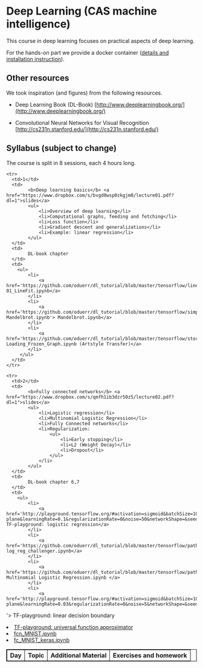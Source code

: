 <head>
<style>
table, th, td {
    border: 0.5px solid black;
    vertical-align: top;
}
</style>
</head>

# Deep Learning (CAS machine intelligence) 

This course in deep learning focuses on practical aspects of deep learning. 

For the hands-on part we provide a docker container ([details and installation instruction](docker.md)).

## Other resources
We took inspiration (and figures) from the following resources.

* Deep Learning Book (DL-Book) [http://www.deeplearningbook.org/](http://www.deeplearningbook.org/)

* Convolutional Neural Networks for Visual Recognition [http://cs231n.stanford.edu/](http://cs231n.stanford.edu/)


## Syllabus (subject to change)
The course is split in 8 sessions, each 4 hours long.


<table>
  <tbody>
    <tr>
      <th align="left">Day</th>
      <th align="left">Topic</th>
      <th align="right">Additional Material</th>
      <th align="right">Exercises and homework</th>
    </tr>
    
    <tr>
      <td>1</td>
      <td> 
      		<b>Deep learning basics</b> <a href="https://www.dropbox.com/s/bvgd0wsp0zkgjm0/lecture01.pdf?dl=1">slides</a>
      		<ul>
      			<li>Overview of deep learning</li>
      			<li>Computational graphs, feeding and fetching</li>
      			<li>Loss function</li>
      			<li>Gradient descent and generalizations</li>
      			<li>Example: linear regression</li>
      		</ul>
      </td>
      <td> 
      		DL-book chapter 
      </td>
      <td>
      	<ul>
      		<li>
      			<a href='https://github.com/oduerr/dl_tutorial/blob/master/tensorflow/linear_regression/01_LineFit.ipynb'> 01_LineFit.ipynb</a> 
      		</li>
      		<li>
      			<a href='https://github.com/oduerr/dl_tutorial/blob/master/tensorflow/simple_ops/ Mandelbrot.ipynb'> Mandelbrot.ipynb</a> 
      		</li> 
      		<li>
      			<a href='https://github.com/oduerr/dl_tutorial/blob/master/tensorflow/stored_models/Loading_Frozen_Graph.ipynb'> Loading_Frozen_Graph.ipynb (Artstyle Transfer)</a> 
      		</li>
         </ul>
      </td>
    </tr>

    <tr>
      <td>2</td>
      <td> 
      		<b>Fully connected networks</b> <a href="https://www.dropbox.com/s/qmfh1ib3dzr50z5/lecture02.pdf?dl=1">slides</a>
      		<ul>
      			<li>Logistic regression</li>
      			<li>Multinomial Logistic Regression</li>
      			<li>Fully Connected networks</li>
      			<li>Regularization:
      				<ul>
      					<li>Early stopping</li>
      					<li>L2 (Weight Decay)</li>
      					<li>Dropout</li>
      				</ul>
      			</li>
      		</ul>
      </td>
      <td> 
      		DL-book chapter 6,7
      </td>
      <td>
      	<ul>
      		<li>
      			<a href='http://playground.tensorflow.org/#activation=sigmoid&batchSize=10&dataset=gauss&regDataset=reg-plane&learningRate=0.1&regularizationRate=0&noise=50&networkShape=&seed=0.01840&showTestData=false&discretize=false&percTrainData=50&x=true&y=true&xTimesY=false&xSquared=false&ySquared=false&cosX=false&sinX=false&cosY=false&sinY=false&collectStats=false&problem=classification&initZero=false&hideText=false&stepButton_hide=false&activation_hide=true&problem_hide=true&noise_hide=false&batchSize_hide=true&dataset_hide=true&regularization_hide=true&playButton_hide=false&learningRate_hide=false&regularizationRate_hide=true&percTrainData_hide=true&numHiddenLayers_hide=true'> TF-playground: logistic regression</a> 
      		</li>
      		<li>
      			<a href='https://github.com/oduerr/dl_tutorial/blob/master/tensorflow/path_to_fc_nets/log_reg_challenger.ipynb'> log_reg_challenger.ipynb</a> 
      		</li> 
      		<li>
      			<a href='https://github.com/oduerr/dl_tutorial/blob/master/tensorflow/path_to_fc_nets/Multinomial%20Logistic%20Regression.ipynb'> Multinomial Logistic Regression.ipynb </a> 
      		</li>
      		<li>
      			<a href='http://playground.tensorflow.org/#activation=sigmoid&batchSize=10&dataset=xor&regDataset=reg-plane&learningRate=0.03&regularizationRate=0&noise=5&networkShape=&seed=0.07296&showTestData=false&discretize=false&percTrainData=50&x=true&y=true&xTimesY=false&xSquared=false&ySquared=false&cosX=false&sinX=false&cosY=false&sinY=false&collectStats=false&problem=classification&initZero=false&hideText=false&problem_hide=true&batchSize_hide=true&dataset_hide=true&percTrainData_hide=true&regularizationRate_hide=true&learningRate_hide=true&discretize_hide=true&activation_hide=true&regularization_hide=true
'> TF-playground: linear decision boundary</a> 
      		</li>
      		<li>
      			<a href='http://playground.tensorflow.org/#activation=tanh&batchSize=10&dataset=circle&regDataset=reg-plane&learningRate=0.03&regularizationRate=0&noise=0&networkShape=2&seed=0.83173&showTestData=false&discretize=false&percTrainData=50&x=true&y=true&xTimesY=false&xSquared=false&ySquared=false&cosX=false&sinX=false&cosY=false&sinY=false&collectStats=false&problem=classification&initZero=false&hideText=false&showTestData_hide=true&activation_hide=true&problem_hide=true&noise_hide=true&batchSize_hide=true&dataset_hide=true&regularization_hide=true&discretize_hide=true&numHiddenLayers_hide=true
'> TF-playground: universal function approximator</a> 
      		</li>
      		<li>
      			<a href='https://github.com/oduerr/dl_tutorial/blob/master/tensorflow/path_to_fc_nets/fcn_MNIST.ipynb'> fcn_MNIST.ipynb </a> 
      		</li>
      		<li>
      			<a href='https://github.com/oduerr/dl_tutorial/blob/master/tensorflow/path_to_fc_nets/fc_MNIST_keras.ipynb'> fc_MNIST_keras.ipynb </a> 
      		</li>
            </ul>
      </td>
    </tr>





  </tbody>
</table>






